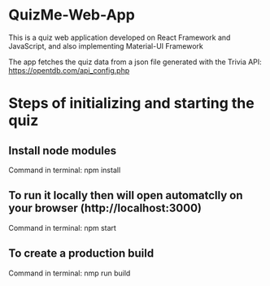 # QuizMe-Web-App
This is a quiz web application developed on React Framework and JavaScript, and also implementing Material-UI Framework

The app fetches the quiz data from a json file generated with the Trivia API: https://opentdb.com/api_config.php

# Steps of initializing and starting the quiz

## Install node modules
Command in terminal: npm install

##  To run it locally then will open automatclly on your browser (http://localhost:3000)
Command in terminal: npm start

## To create a production build
Command in terminal: nmp run build

